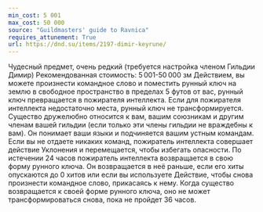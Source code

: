 ```yaml
---
min_cost: 5 001
max_cost: 50 000
source: "Guildmasters' guide to Ravnica"
requires_attunement: True
url: https://dnd.su/items/2197-dimir-keyrune/
---
```


Чудесный предмет, очень редкий (требуется настройка членом Гильдии Димир)
Рекомендованная стоимость: 5 001-50 000 зм
Действием, вы можете произнести командное слово и поместить рунный ключ на землю в свободное пространство в пределах 5 футов от вас, рунный ключ превращается в пожирателя интеллекта. Если для пожирателя интеллекта недостаточно места, рунный ключ не трансформируется.
Существо дружелюбно относится к вам, вашим союзникам и другим членам вашей гильдии (если только эти члены гильдии не враждебны к вам). Он понимает ваши языки и подчиняется вашим устным командам. Если вы не отдаете никаких команд, пожиратель интеллекта совершает действие Уклонения и перемещается, чтобы избегать опасности.
По истечении 24 часов пожиратель интеллекта возвращается в свою форму рунного ключа. Он возвращается в неё раньше, если его хиты опускаются до 0 хитов или если вы используете Действие, чтобы снова произнести командное слово, прикасаясь к нему. Когда существо возвращается к своей форме рунного ключа, оно не может трансформироваться снова, пока не пройдет 36 часов.
